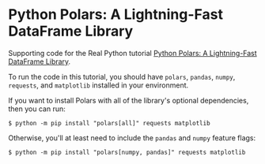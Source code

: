 # Python Polars: A Lightning-Fast DataFrame Library

Supporting code for the Real Python tutorial [Python Polars: A Lightning-Fast DataFrame Library](https://realpython.com/polars-python/). 

To run the code in this tutorial, you should have `polars`, `pandas`, `numpy`, `requests`, and `matplotlib` installed in your environment. 

If you want to install Polars with all of the library's optional dependencies, then you can run:

```console
$ python -m pip install "polars[all]" requests matplotlib
```

Otherwise, you'll at least need to include the `pandas` and `numpy` feature flags:

```console
$ python -m pip install "polars[numpy, pandas]" requests matplotlib
```
